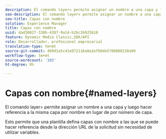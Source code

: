 ```yaml
---
description: El comando layer= permite asignar un nombre a una capa y luego hacer referencia a la misma capa por nombre en lugar de por número de capa.
seo-description: El comando layer= permite asignar un nombre a una capa y luego hacer referencia a la misma capa por nombre en lugar de por número de capa.
seo-title: Capas con nombre
solution: Experience Manager
title: Capas con nombre
uuid: dad30027-338b-4387-9a14-b26c1b925b18
feature: Dynamic Media Classic,SDK/API
role: Desarrollador, profesional empresarial
translation-type: tm+mt
source-git-commit: 469d1a5c43a972116a8a2efb0de5708800130a99
workflow-type: tm+mt
source-wordcount: '103'
ht-degree: 0%

---
```



# Capas con nombre{#named-layers}

El comando layer= permite asignar un nombre a una capa y luego hacer referencia a la misma capa por nombre en lugar de por número de capa.

Esto permite que una plantilla defina capas con nombre a las que se puede hacer referencia desde la dirección URL de la solicitud sin necesidad de utilizar variables.
